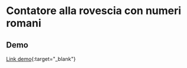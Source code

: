 # Contatore alla rovescia con numeri romani

## Demo
[Link demo](https://archistico.github.io/RomanCountdown/){:target="_blank"}